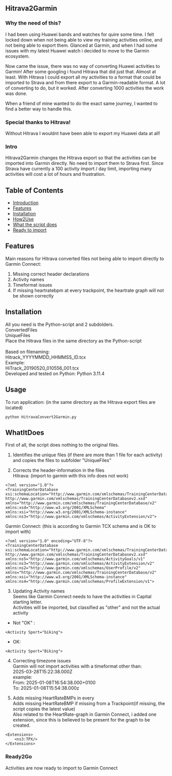 ## Hitrava2Garmin
  
### Why the need of this?
I had been using Huawei bands and watches for quire some time.
I felt locked down when not being able to view my training activities online, and not being able to export them.
Glanced at Garmin, and when I had some issues with my latest Huawei watch i decided to move to the Garmin ecosystem.

Now came the issue, there was no way of converting Huawei activities to Garmin!
After some googling i found Hitrava that did just that. Almost at least.
With Hitrava I could export all my activities to a format that could be imported to Strava and from there export to a Garmin-readable format.
A lot of converting to do, but it worked.
After converting 1000 activities the work was done.

When a friend of mine wanted to do the exact same journey, I wanted to find a better way to handle this.

### Special thanks to Hitrava!
Without Hitrava I wouldnt have been able to export my Huawei data at all!

### Intro
Hitrava2Garmin changes the Hitrava export so that the activities can be imported into Garmin directly.
No need to import them to Strava first.
Since Strava have currently a 100 activity import / day limit, importing many activities will cost a lot of hours and frustration.

## Table of Contents
- [Introduction](#intro)  
- [Features](#features)
- [Installation](#installation)
- [How2Use](#usage)
- [What the script does](#WhatItDoes)
- [Ready to import](#Ready2Go)

## Features
Main reasons for Hitrava converted files not being able to import directly to Garmin Connect:

1. Missing correct header declarations
2. Activity names
3. Timeformat issues
4. If missing heartratebpm at every trackpoint, the heartrate graph will not be shown correctly

## Installation
All you need is the Python-script and 2 subdolders.<br>
ConvertedFiles<br>
UniqueFiles<br>
Place the Hitrava files in the same directory as the Python-script<br>
<br>
Based on filenaming:<br>
Hitrack_YYYYMMDD_HHMMSS_ID.tcx<br>
Example:<br>
HiTrack_20190520_010556_001.tcx<br>
Developed and tested on Python: Python 3.11.4

## Usage
To run application: (in the same directory as the Hitrava export files are located)
```
python HitravaConvert2Garmin.py
```

## WhatItDoes
First of all, the script does nothing to the original files.

1. Identifies the unique files (if there are more than 1 file for each activity) and copies the files to subfolder "UniqueFiles"

2. Corrects the header-information in the files<br>
Hitrava: (import to garmin with this info does not work)
```
<?xml version="1.0"?>
<TrainingCenterDatabase
xsi:schemaLocation="http://www.garmin.com/xmlschemas/TrainingCenterDatabase/v2 http://www.garmin.com/xmlschemas/TrainingCenterDatabasev2.xsd"    xmlns="http://www.garmin.com/xmlschemas/TrainingCenterDatabase/v2"
xmlns:xsd="http://www.w3.org/2001/XMLSchema"
xmlns:xsi="http://www.w3.org/2001/XMLSchema-instance"
xmlns:ns3="http://www.garmin.com/xmlschemas/ActivityExtension/v2">
``` 
Garmin Connect: (this is according to Garmin TCX schema and is OK to import with)
```
<?xml version="1.0" encoding="UTF-8"?>
<TrainingCenterDatabase
xsi:schemaLocation="http://www.garmin.com/xmlschemas/TrainingCenterDatabase/v2 http://www.garmin.com/xmlschemas/TrainingCenterDatabasev2.xsd"
xmlns:ns5="http://www.garmin.com/xmlschemas/ActivityGoals/v1"
xmlns:ns3="http://www.garmin.com/xmlschemas/ActivityExtension/v2"
xmlns:ns2="http://www.garmin.com/xmlschemas/UserProfile/v2"
xmlns="http://www.garmin.com/xmlschemas/TrainingCenterDatabase/v2"
xmlns:xsi="http://www.w3.org/2001/XMLSchema-instance"
xmlns:ns4="http://www.garmin.com/xmlschemas/ProfileExtension/v1">
```

3. Updating Activity names<br>
Seems like Garmin Connect needs to have the activities in Capital starting letter.<br>
Activities will be imported, but classified as "other" and not the actual activity<br>
- Not "OK" :
```
<Activity Sport="biking">
```

- OK:
```
<Activity Sport="Biking">
```

4. Correcting timezone issues<br>
Garmin will not import activities with a timeformat other than:<br>
2025-03-28T15:22:38.000Z<br>
example:<br>
From: 2025-01-08T16:54:38.000+0100<br>
To: 2025-01-08T15:54:38.000z<br>

5. Adds missing HeartRateBMPs in every <Trackpoint><br>
Adds missing HeartRateBMP if missing from a Trackpoint(if missing, the script copies the latest value)<br>
Also related to the HeartRate-graph in Garmin Connect, i added one extension, since this is believed to be present for the graph to be created.
```
<Extensions>
	<ns3:TPX/>
</Extensions>
```

### Ready2Go
Activities are now ready to import to Garmin Connect
